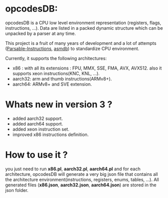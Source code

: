 # opcodesDB:
opcodesDB is a CPU low level environment representation (registers, flags, instructions, ...).  Data are listed in a packed dynamic structure which can be unpacked by a parser at any time.

This project is a fruit of many years of development and a lot of attempts ([Parsable-Instructions](https://github.com/MahdiSafsafi/Parsable-Instructions), [asmdb](https://github.com/MahdiSafsafi/asmdb)) to standardize CPU environment.

Currently, it supports the following architectures:
- x86    : with all its extensions : FPU, MMX, SSE, FMA, AVX, AVX512. also it supports xeon instructions(KNC, KNL, ...).
- aarch32: arm and thumb instructions(ARMv8+).
- aarch64: ARMv8+ and SVE extension.

# Whats new in version 3 ?
- added aarch32 support.
- added aarch64 support.
- added xeon instruction set.
- improved x86 instructions definition.

# How to use it ?
you just need to run **x86.pl**, **aarch32.pl**, **aarch64.pl** and for each architecture, opcodesDB will generate a very big json file that contains all the architecture environment(instructions, registers, enums, tables, ...). All generated files (**x86.json**, **aarch32.json**, **aarch64.json**) are stored in the json folder.
